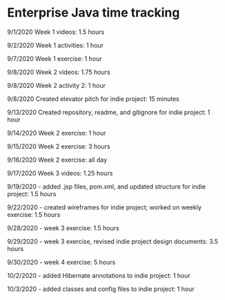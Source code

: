 # Enterprise Java time tracking

9/1/2020 Week 1 videos: 1.5 hours

9/2/2020 Week 1 activities: 1 hour

9/7/2020 Week 1 exercise: 1 hour

9/8/2020 Week 2 videos: 1.75 hours

9/8/2020 Week 2 activity 2: 1 hour

9/8/2020 Created elevator pitch for indie project: 15 minutes

9/13/2020 Created repository, readme, and gitignore for indie project: 1 hour

9/14/2020 Week 2 exercise: 1 hour

9/15/2020 Week 2 exercise: 3 hours

9/16/2020 Week 2 exercise: all day

9/17/2020 Week 3 videos: 1.25 hours

9/19/2020 - added .jsp files, pom.xml, and updated structure for indie project: 1.5 hours

9/22/2020 - created wireframes for indie project; worked on weekly exercise: 1.5 hours

9/28/2020 - week 3 exercise: 1.5 hours

9/29/2020 - week 3 exercise, revised indie project design documents: 3.5 hours

9/30/2020 - week 4 exercise: 5 hours

10/2/2020 - added Hibernate annotations to indie project: 1 hour

10/3/2020 - added classes and config files to indie project: 1 hour
